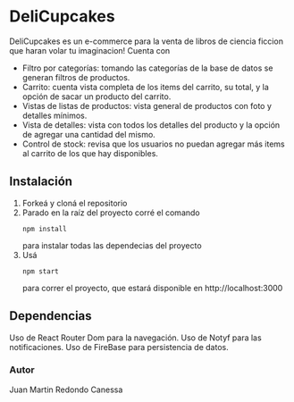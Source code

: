 # DeliCupcakes
DeliCupcakes es un e-commerce para la venta de libros de ciencia ficcion que haran volar tu imaginacion!
Cuenta con
- Filtro por categorías: tomando las categorías de la base de datos se generan filtros de productos.
- Carrito: cuenta vista completa de los items del carrito, su total, y la opción de sacar un producto del carrito.
- Vistas de listas de productos: vista general de productos con foto y detalles mínimos.
- Vista de detalles: vista con todos los detalles del producto y la opción de agregar una cantidad del mismo.
- Control de stock: revisa que los usuarios no puedan agregar más items al carrito de los que hay disponibles.
## Instalación
1. Forkeá y cloná el repositorio
2. Parado en la raíz del proyecto corré el comando 
   ```
   npm install
   ```
    para instalar todas las dependecias del proyecto
3. Usá 
   ```
   npm start
   ```
    para correr el proyecto, que estará disponible en http://localhost:3000
## Dependencias
Uso de React Router Dom para la navegación.
Uso de Notyf para las notificaciones.
Uso de FireBase para persistencia de datos.

### Autor
Juan Martin Redondo Canessa